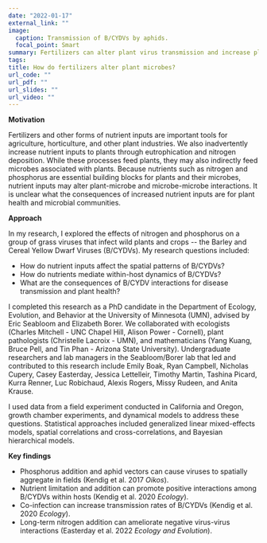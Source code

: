 ```yaml
---
date: "2022-01-17"
external_link: ""
image:
  caption: Transmission of B/CYDVs by aphids.
  focal_point: Smart
summary: Fertilizers can alter plant virus transmission and increase plant virus co-infection.
tags:
title: How do fertilizers alter plant microbes?
url_code: ""
url_pdf: ""
url_slides: ""
url_video: ""
---
```

**Motivation**

Fertilizers and other forms of nutrient inputs are important tools for agriculture, horticulture, and other plant industries. We also inadvertently increase nutrient inputs to plants through eutrophication and nitrogen deposition. While these processes feed plants, they may also indirectly feed microbes associated with plants. Because nutrients such as nitrogen and phosphorus are essential building blocks for plants and their microbes, nutrient inputs may alter plant-microbe and microbe-microbe interactions. It is unclear what the consequences of increased nutrient inputs are for plant health and microbial communities.

**Approach**

In my research, I explored the effects of nitrogen and phosphorus on a group of grass viruses that infect wild plants and crops -- the Barley and Cereal Yellow Dwarf Viruses (B/CYDVs). My research questions included:
- How do nutrient inputs affect the spatial patterns of B/CYDVs?
- How do nutrients mediate within-host dynamics of B/CYDVs?
- What are the consequences of B/CYDV interactions for disease transmission and plant health?

I completed this research as a PhD candidate in the Department of Ecology, Evolution, and Behavior at the University of Minnesota (UMN), advised by Eric Seabloom and Elizabeth Borer. We collaborated with ecologists (Charles Mitchell - UNC Chapel Hill, Alison Power - Cornell), plant pathologists (Christelle Lacroix - UMN), and mathematicians (Yang Kuang, Bruce Pell, and Tin Phan - Arizona State University). Undergraduate researchers and lab managers in the Seabloom/Borer lab that led and contributed to this research include Emily Boak, Ryan Campbell, Nicholas Cupery, Casey Easterday, Jessica Lettelleir, Timothy Martin, Tashina Picard, Kurra Renner, Luc Robichaud, Alexis Rogers, Missy Rudeen, and Anita Krause.

I used data from a field experiment conducted in California and Oregon, growth chamber experiments, and dynamical models to address these questions. Statistical approaches included generalized linear mixed-effects models, spatial correlations and cross-correlations, and Bayesian hierarchical models.

**Key findings**
- Phosphorus addition and aphid vectors can cause viruses to spatially aggregate in fields (Kendig et al. 2017 *Oikos*).
- Nutrient limitation and addition can promote positive interactions among B/CYDVs within hosts (Kendig et al. 2020 *Ecology*).
- Co-infection can increase transmission rates of B/CYDVs (Kendig et al. 2020 *Ecology*).
- Long-term nitrogen addition can ameliorate negative virus-virus interactions (Easterday et al. 2022 *Ecology and Evolution*).